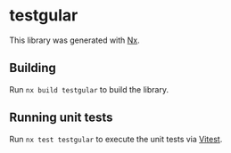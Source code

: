 # testgular

This library was generated with [Nx](https://nx.dev).

## Building

Run `nx build testgular` to build the library.

## Running unit tests

Run `nx test testgular` to execute the unit tests via [Vitest](https://vitest.dev/).
